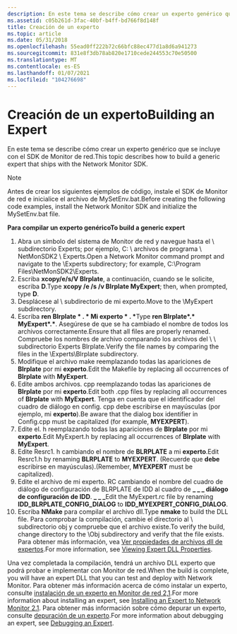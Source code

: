 ```yaml
---
description: En este tema se describe cómo crear un experto genérico que se incluye con el SDK de Monitor de red.
ms.assetid: c05b261d-3fac-40bf-b4ff-bd766f8d148f
title: Creación de un experto
ms.topic: article
ms.date: 05/31/2018
ms.openlocfilehash: 55ead0ff222b72c66bfc88ec477d1a8d6a941273
ms.sourcegitcommit: 831e8f3db78ab820e1710cede244553c70e50500
ms.translationtype: MT
ms.contentlocale: es-ES
ms.lasthandoff: 01/07/2021
ms.locfileid: "104276698"
---
```

# <a name="building-an-expert"></a><span data-ttu-id="42f0a-103">Creación de un experto</span><span class="sxs-lookup"><span data-stu-id="42f0a-103">Building an Expert</span></span>

<span data-ttu-id="42f0a-104">En este tema se describe cómo crear un experto genérico que se incluye con el SDK de Monitor de red.</span><span class="sxs-lookup"><span data-stu-id="42f0a-104">This topic describes how to build a generic expert that ships with the Network Monitor SDK.</span></span>

> [!Note]  
> <span data-ttu-id="42f0a-105">Antes de crear los siguientes ejemplos de código, instale el SDK de Monitor de red e inicialice el archivo de MySetEnv.bat.</span><span class="sxs-lookup"><span data-stu-id="42f0a-105">Before creating the following code examples, install the Network Monitor SDK and initialize the MySetEnv.bat file.</span></span>

 

<span data-ttu-id="42f0a-106">**Para compilar un experto genérico**</span><span class="sxs-lookup"><span data-stu-id="42f0a-106">**To build a generic expert**</span></span>

1.  <span data-ttu-id="42f0a-107">Abra un símbolo del sistema de Monitor de red y navegue hasta el \\ subdirectorio Experts; por ejemplo, C: \\ archivos de programa \\ NetMonSDK2 \\ Experts.</span><span class="sxs-lookup"><span data-stu-id="42f0a-107">Open a Network Monitor command prompt and navigate to the \\Experts subdirectory; for example, C:\\Program Files\\NetMonSDK2\\Experts.</span></span>
2.  <span data-ttu-id="42f0a-108">Escriba **xcopy/e/s/V Blrplate**, a continuación, cuando se le solicite, escriba **D**.</span><span class="sxs-lookup"><span data-stu-id="42f0a-108">Type **xcopy /e /s /v Blrplate MyExpert**; then, when prompted, type **D**.</span></span>
3.  <span data-ttu-id="42f0a-109">Desplácese al \\ subdirectorio de mi experto.</span><span class="sxs-lookup"><span data-stu-id="42f0a-109">Move to the \\MyExpert subdirectory.</span></span>
4.  <span data-ttu-id="42f0a-110">Escriba **ren Blrplate \* . \* Mi experto \* . \***</span><span class="sxs-lookup"><span data-stu-id="42f0a-110">Type **ren Blrplate\*.\* MyExpert\*.\***.</span></span> <span data-ttu-id="42f0a-111">Asegúrese de que se ha cambiado el nombre de todos los archivos correctamente.</span><span class="sxs-lookup"><span data-stu-id="42f0a-111">Ensure that all files are properly renamed.</span></span> <span data-ttu-id="42f0a-112">Compruebe los nombres de archivo comparando los archivos del \\ \\ subdirectorio Experts Blrplate.</span><span class="sxs-lookup"><span data-stu-id="42f0a-112">Verify the file names by comparing the files in the \\Experts\\Blrplate subdirectory.</span></span>
5.  <span data-ttu-id="42f0a-113">Modifique el archivo make reemplazando todas las apariciones de **Blrplate** por mi **experto**.</span><span class="sxs-lookup"><span data-stu-id="42f0a-113">Edit the Makefile by replacing all occurrences of **Blrplate** with **MyExpert**.</span></span>
6.  <span data-ttu-id="42f0a-114">Edite ambos archivos. cpp reemplazando todas las apariciones de **Blrplate** por mi **experto**.</span><span class="sxs-lookup"><span data-stu-id="42f0a-114">Edit both .cpp files by replacing all occurrences of **Blrplate** with **MyExpert**.</span></span> <span data-ttu-id="42f0a-115">Tenga en cuenta que el identificador del cuadro de diálogo en config. cpp debe escribirse en mayúsculas (por ejemplo, mi **experto**).</span><span class="sxs-lookup"><span data-stu-id="42f0a-115">Be aware that the dialog box identifier in Config.cpp must be capitalized (for example, **MYEXPERT**).</span></span>
7.  <span data-ttu-id="42f0a-116">Edite el. h reemplazando todas las apariciones de **Blrplate** por mi **experto**.</span><span class="sxs-lookup"><span data-stu-id="42f0a-116">Edit MyExpert.h by replacing all occurrences of **Blrplate** with **MyExpert**.</span></span>
8.  <span data-ttu-id="42f0a-117">Edite Resrc1. h cambiando el nombre de **BLRPLATE** a mi **experto**.</span><span class="sxs-lookup"><span data-stu-id="42f0a-117">Edit Resrc1.h by renaming **BLRPLATE** to **MYEXPERT**.</span></span> <span data-ttu-id="42f0a-118">(Recuerde que **debe** escribirse en mayúsculas).</span><span class="sxs-lookup"><span data-stu-id="42f0a-118">(Remember, **MYEXPERT** must be capitalized).</span></span>
9.  <span data-ttu-id="42f0a-119">Edite el archivo de mi experto. RC cambiando el nombre del cuadro de diálogo de configuración de BLRPLATE de IDD al cuadro de **\_ \_ \_ diálogo de configuración de IDD**. **\_ \_ \_**</span><span class="sxs-lookup"><span data-stu-id="42f0a-119">Edit the MyExpert.rc file by renaming **IDD\_BLRPLATE\_CONFIG\_DIALOG** to **IDD\_MYEXPERT\_CONFIG\_DIALOG**.</span></span>
10. <span data-ttu-id="42f0a-120">Escriba **NMake** para compilar el archivo dll.</span><span class="sxs-lookup"><span data-stu-id="42f0a-120">Type **nmake** to build the DLL file.</span></span> <span data-ttu-id="42f0a-121">Para comprobar la compilación, cambie el directorio al \\ subdirectorio obj y compruebe que el archivo existe.</span><span class="sxs-lookup"><span data-stu-id="42f0a-121">To verify the build, change directory to the \\Obj subdirectory and verify that the file exists.</span></span> <span data-ttu-id="42f0a-122">Para obtener más información, vea [Ver propiedades de archivos dll de expertos](viewing-expert-dll-properties.md).</span><span class="sxs-lookup"><span data-stu-id="42f0a-122">For more information, see [Viewing Expert DLL Properties](viewing-expert-dll-properties.md).</span></span>

<span data-ttu-id="42f0a-123">Una vez completada la compilación, tendrá un archivo DLL experto que podrá probar e implementar con Monitor de red.</span><span class="sxs-lookup"><span data-stu-id="42f0a-123">When the build is complete, you will have an expert DLL that you can test and deploy with Network Monitor.</span></span> <span data-ttu-id="42f0a-124">Para obtener más información acerca de cómo instalar un experto, consulte [instalación de un experto en Monitor de red 2,1](installing-an-expert-to-network-monitor-2-1.md).</span><span class="sxs-lookup"><span data-stu-id="42f0a-124">For more information about installing an expert, see [Installing an Expert to Network Monitor 2.1](installing-an-expert-to-network-monitor-2-1.md).</span></span> <span data-ttu-id="42f0a-125">Para obtener más información sobre cómo depurar un experto, consulte [depuración de un experto](debugging-an-expert.md).</span><span class="sxs-lookup"><span data-stu-id="42f0a-125">For more information about debugging an expert, see [Debugging an Expert](debugging-an-expert.md).</span></span>

 

 



